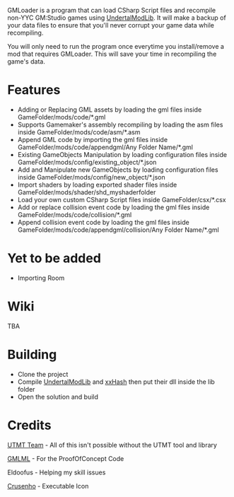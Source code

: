 GMLoader is a program that can load CSharp Script files and recompile non-YYC GM:Studio games using [UndertalModLib](https://github.com/krzys-h/UndertaleModTool). It will make a backup of your data files to ensure that you'll never corrupt your game data while recompiling. 


You will only need to run the program once everytime you install/remove a mod that requires GMLoader. This will save your time in recompiling the game's data.

# Features
* Adding or Replacing GML assets by loading the gml files inside GameFolder/mods/code/*.gml
* Supports Gamemaker's assembly recompiling by loading the asm files inside GameFolder/mods/code/asm/*.asm
* Append GML code by importing the gml files inside GameFolder/mods/code/appendgml/Any Folder Name/*.gml
* Existing GameObjects Manipulation by loading configuration files inside GameFolder/mods/config/existing_object/*.json
* Add and Manipulate new GameObjects by loading configuration files inside GameFolder/mods/config/new_object/*.json
* Import shaders by loading exported shader files inside GameFolder/mods/shader/shd_myshaderfolder
* Load your own custom CSharp Script files inside GameFolder/csx/*.csx
* Add or replace collision event code by loading the gml files inside GameFolder/mods/code/collision/*.gml
* Append collision event code by loading the gml files inside GameFolder/mods/code/appendgml/collision/Any Folder Name/*.gml

# Yet to be added
* Importing Room

# Wiki
TBA

# Building
* Clone the project
* Compile [UndertalModLib](https://github.com/krzys-h/UndertaleModTool) and [xxHash](https://github.com/uranium62/xxHash) then put their dll inside the lib folder
* Open the solution and build

# Credits
[UTMT Team](https://github.com/krzys-h/UndertaleModTool) - All of this isn't possible without the UTMT tool and library

[GMLML](https://github.com/BlurOne-GIT/GML-Mod-Loader) - For the ProofOfConcept Code

Eldoofus - Helping my skill issues

[Crusenho](https://crusenho.itch.io/) - Executable Icon
